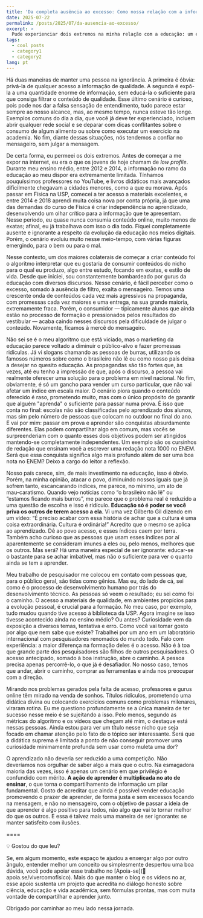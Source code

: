 ```yaml
---
title: 'Da completa ausência ao excesso: Como nossa relação com a informação mudou ao longo do tempo.'
date: 2025-07-22
permalink: /posts/2025/07/da-ausencia-ao-excesso/
excerpt: >
  Pude experienciar dois extremos na minha relação com a educação: um em que era difícil encontrar informação de qualidade, e outro, no qual nos encontramos hoje, em que há tanta informação que o desafio é filtrar o que realmente faz sentido. Nesse mar de dados, acabamos à mercê do mensageiro. Neste texto, compartilho alguns pensamentos sobre os colaterais dessa evolução. 
tags:
  - cool posts
  - category1
  - category2
lang: pt
---
```


Há duas maneiras de manter uma pessoa na ignorância. A primeira é óbvia: privá-la de qualquer acesso a informação de qualidade. A segunda é expô-la a uma quantidade enorme de informação, sem educá-la o suficiente para que consiga filtrar o conteúdo de qualidade. Esse último cenário é curioso, pois pode nos dar a falsa sensação de entendimento, tudo parece estar sempre ao nosso alcance, mas, ao mesmo tempo, nunca esteve tão longe. Exemplos comuns do dia a dia, que você já deve ter experienciado, incluem abrir qualquer rede social e se deparar com dicas conflitantes sobre o consumo de algum alimento ou sobre como executar um exercício na academia. No fim, diante dessas situações, nós tendemos a confiar no mensageiro, sem julgar a mensagem. 

De certa forma, eu permeei os dois extremos. Antes de começar a me expor na internet, eu era o que os jovens de hoje chamam de *low profile*. Durante meu ensino médio, entre 2012 e 2014, a informação no ramo da educação ao meu dispor era extremamente limitada. Tínhamos pouquíssimos professores no YouTube, e livros didáticos mais avançados dificilmente chegavam a cidades menores, como a que eu morava. Após passar em Física na USP, comecei a ter acesso a materiais excelentes, e entre 2014 e 2018 aprendi muita coisa nova por conta própria, já que uma das demandas do curso de Física é criar independência no aprendizado, desenvolvendo um olhar crítico para a informação que te apresentam. Nesse período, eu quase nunca consumia conteúdo online, muito menos de exatas; afinal, eu já trabalhava com isso o dia todo. Fiquei completamente ausente e ignorante a respeito da evolução da educação nos meios digitais. Porém, o cenário evoluiu muito nesse meio-tempo, com várias figuras emergindo, para o bem ou para o mal.

Nesse contexto, um dos maiores colaterais de começar a criar conteúdo foi o algoritmo interpretar que eu gostaria de consumir conteúdos do nicho para o qual eu produzo, algo entre estudo, focando em exatas, e estilo de vida. Desde que iniciei, sou constantemente bombardeado por gurus da educação com diversos discursos. Nesse cenário, é fácil perceber como o excesso, somado à ausência de filtro, exalta o mensageiro. Temos uma crescente onda de conteúdos cada vez mais agressivos na propaganda, com promessas cada vez maiores e uma entrega, na sua grande maioria, extremamente fraca. Porém, o consumidor — tipicamente alunos que ainda estão no processo de formação e pressionados pelos resultados do vestibular — acaba caindo nesses discursos pela dificuldade de julgar o conteúdo. Novamente, ficamos à mercê do mensageiro.

Não sei se é o meu algoritmo que está viciado, mas o marketing da educação parece voltado a diminuir o público-alvo e fazer promessas ridículas. Já vi slogans chamando as pessoas de burras, utilizando os famosos números sobre como o brasileiro não lê ou como nosso país deixa a desejar no quesito educação. As propagandas são tão fortes que, às vezes, até eu tenho a impressão de que, após o discurso, a pessoa vai realmente oferecer uma solução para o problema em nível nacional. No fim, obviamente, é só um gancho para vender um curso particular, que não vai afetar um índice em escala maior. O cenário piora quando o conteúdo oferecido é raso, prometendo muito, mas com o único propósito de garantir que alguém "aprenda" o suficiente para passar numa prova. É isso que conta no final: escolas não são classificadas pelo aprendizado dos alunos, mas sim pelo número de pessoas que colocam no outdoor no final do ano. E vai por mim: passar em prova e aprender são conquistas absurdamente diferentes. Elas podem compartilhar algo em comum, mas vocês se surpreenderiam com o quanto esses dois objetivos podem ser atingidos mantendo-se completamente independentes. Um exemplo são os cursinhos de redação que ensinam você a escrever uma redação nota 1000 no ENEM. Será que essa conquista significa algo mais profundo além de ser uma boa nota no ENEM? Deixo a cargo do leitor a reflexão. 

Nosso país carece, sim, de mais investimento na educação, isso é óbvio. Porém, na minha opinião, atacar o povo, diminuindo nossos iguais que já sofrem tanto, escancarando índices, me parece, no mínimo, um ato de mau-caratismo. Quando vejo notícias como “o brasileiro não lê” ou “estamos ficando mais burros”, me parece que o problema real é reduzido a uma questão de escolha e isso é ridículo. **Educação só é poder se você priva os outros de terem acesso a ela**. Vi uma vez Gilberto Gil dizendo em um vídeo: “É preciso acabar com essa história de achar que a cultura é uma coisa extraordinária. Cultura é ordinária!” Acredito que o mesmo se aplica ao aprendizado. Dê ao povo acesso, e esses índices caem por terra. Também acho curioso que as pessoas que usam esses índices por aí aparentemente se consideram imunes a eles ou, pelo menos, melhores que os outros. Mas será? Há uma maneira especial de ser ignorante: educar-se o bastante para se achar imbatível, mas não o suficiente para ver o quanto ainda se tem a aprender.

Meu trabalho de pesquisador me colocou em contato com pessoas que, para o público geral, são tidas como gênios. Mas eu, do lado de cá, sei como é o processo de desenvolvimento humano por trás do desenvolvimento técnico. As pessoas só veem o resultado; eu sei como foi o caminho. O acesso a materiais de qualidade, em ambientes propícios para a evolução pessoal, é crucial para a formação. No meu caso, por exemplo, tudo mudou quando tive acesso à biblioteca da USP. Agora imagine se isso tivesse acontecido ainda no ensino médio? Ou antes? Curiosidade vem da exposição a diversos temas, tentativa e erro. Como você vai tomar gosto por algo que nem sabe que existe? Trabalhei por um ano em um laboratório internacional com pesquisadores renomados do mundo todo. Falo com experiência: a maior diferença na formação deles é o acesso. Não é à toa que grande parte dos pesquisadores são filhos de outros pesquisadores. O acesso antecipado, somado à boa instrução, abre o caminho. A pessoa precisa apenas percorrê-lo, o que já é desafiador. No nosso caso, temos que andar, abrir o caminho, comprar as ferramentas e ainda nos preocupar com a direção.

Mirando nos problemas gerados pela falta de acesso, professores e gurus online têm mirado na venda de sonhos. Títulos ridículos, prometendo uma didática divina ou colocando exercícios comuns como problemas milenares, viraram rotina. Eu me questiono profundamente se a única maneira de ter sucesso nesse meio é se sujeitando a isso. Pelo menos, segundo as métricas do algoritmo e os vídeos que chegam até mim, o destaque está nessas pessoas. Ainda estou para ver um título nesse nicho que seja focado em chamar atenção pelo fato de o tópico ser interessante. Será que a didática suprema é limitada a ponto de não conseguir promover uma curiosidade minimamente profunda sem usar como muleta uma dor?

O aprendizado não deveria ser reduzido a uma competição. Não deveríamos nos orgulhar de saber algo a mais que o outro. Na esmagadora maioria das vezes, isso é apenas um cenário em que privilégio é confundido com mérito. **A ação de aprender é multiplicada no ato de ensinar**, o que torna o compartilhamento de informação um pilar fundamental. Gosto de acreditar que ainda é possível vender educação promovendo o prazer de aprender, de forma justa e sem excessos focando na mensagem, e não no mensageiro, com o objetivo de passar a ideia de que aprender é algo positivo para todos, não algo que vai te tornar melhor do que os outros. E essa é talvez mais uma maneira de ser ignorante: se manter satisfeito com ilusões.

==== 

💡 Gostou do que leu?

Se, em algum momento, este espaço te ajudou a enxergar algo por outro ângulo, entender melhor um conceito ou simplesmente despertou uma boa dúvida, você pode apoiar esse trabalho no [Apoia-se](🔗 apoia.se/vivercomofisico).
Mais do que manter o blog e os vídeos no ar, esse apoio sustenta um projeto que acredita no diálogo honesto sobre ciência, educação e vida acadêmica, sem fórmulas prontas, mas com muita vontade de compartilhar e aprender junto.

Obrigado por caminhar ao meu lado nessa jornada. 